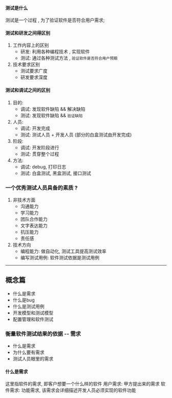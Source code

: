 #### 测试是什么
测试是一个过程 , 为了验证软件是否符合用户需求; 

#### 测试和研发之间得区别
1) 工作内容上的区别
	- 研发: 利用各种编程技术 , 实现软件
	- 测试: 通过各种测试方法 , `验证软件是否符合用户预期`
2) 技术要求区别
	 - 测试要求广度
	 - 研发要求深度
#### 测试和调试之间的区别
1) 目的:
	- 调试: 发现软件缺陷 && 解决缺陷
	- 测试: 发现软件缺陷 && `验证缺陷 `
2) 人员: 
	- 调试: 开发完成
	- 测试: 测试人员 + 开发人员 (部分的白盒测试由开发完成)
3) 阶段: 
	- 调试: 开发阶段进行
	- 测试: 贯穿整个过程
4) 方法: 
	- 调试: debug, 打印日志
	- 测试: 白盒测试, 黑盒测试, 接口测试

### 一个优秀测试人员具备的素质 ?
1. 非技术方面
	- 沟通能力
	- 学习能力
	- 团队合作能力
	- 文字表达能力
	- 抗压能力
	- 责任感
2. 技术方向
	- 编程能力: 做自动化, 测试工具提高测试效率
	- 编写测试用例: 软件测试依据是测试用例

---
## 概念篇
- 什么是需求
- 什么是bug
- 什么是测试用例
- 开发模型和测试模型
- 配置管理和软件测试

### 衡量软件测试结果的依据 -- 需求
- 什么是需求
- 为什么要有需求
- 测试人员眼里的需求


#### 什么是需求
这里指软件的需求, 即客户想要一个什么样的软件
用户需求: 甲方提出来的需求
软件需求: 功能需求, 该需求会详细描述开发人员必须实现的软件功能


